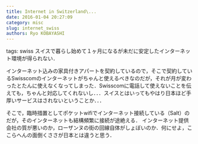 ```yaml
---
title: Internet in Switzerland\...
date: 2016-01-04 20:27:09
category: misc
slug: internet_swiss
authors: Ryo KOBAYASHI
---
```


tags: swiss
スイスで暮らし始めて１ヶ月になるが未だに安定したインターネット環境が得られない．

インターネット込みの家具付きアパートを契約しているので，そこで契約しているSwisscomのインターネットがちゃんと使えるべきなのだが，それが月が変わったとたんに使えなくなってしまった．Swisscomに電話して使えないことを伝えても，ちゃんと対応してくれないし．．．スイスとはいってもやはり日本ほど手厚いサービスはされないということか．．．

そこで，臨時措置としてポケットwifiでインターネット接続している（Salt）のだが，そのインターネットも結構頻繁に接続が途絶える．
インターネット提供会社の質が悪いのか，ローザンヌの街の回線自体がしょぼいのか．何にせよ，ここらへんの面倒くささが日本とは違うと思う．
